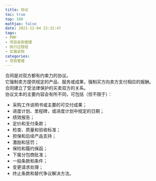```yaml
---
title: 协议
toc: true
top: 100
mathjax: false
date: 2021-12-04 22:31:47
tags:
- PMP
- 项目采购管理
- 执行过程组
- 实施采购
categories:
- 项目管理
---
```

合同是对双方都有约束力的协议。  
它强制卖方提供规定的产品、服务或成果，强制买方向卖方支付相应的报酬。  
合同建立了受法律保护的买卖双方的关系。  
协议文本的主要内容会有所不同，可包括（但不限于）：

- 采购工作说明书或主要的可交付成果；
- 进度计划、里程碑，或进度计划中规定的日期；
- 绩效报告；
- 定价和支付条款；
- 检查、质量和验收标准；
- 担保和后续产品支持；
- 激励和惩罚；
- 保险和履约保函；
- 下属分包商批准；
- 一般条款和条件；
- 变更请求处理；
- 终止条款和替代争议解决方法。
